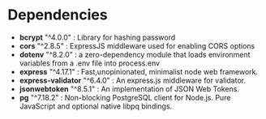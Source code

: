 # Dependencies

- **bcrypt** "^4.0.0" : Library for hashing password
- **cors** "^2.8.5" : ExpressJS middleware used for enabling CORS options
- **dotenv** "^8.2.0" : a zero-dependency module that loads environment variables from a .env file into process.env
- **express** "^4.17.1" : Fast,unopinionated, minimalist node web framework.
- **express-validator** "^6.4.0" : An express.js middleware for validator.
- **jsonwebtoken** "^8.5.1" : An implementation of JSON Web Tokens.
- **pg** "^7.18.2" : Non-blocking PostgreSQL client for Node.js. Pure JavaScript and optional native libpq bindings.